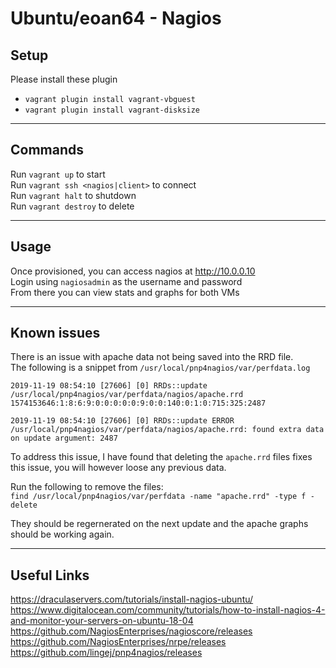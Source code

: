 # Ubuntu/eoan64 - Nagios

## Setup
Please install these plugin<br>
* `vagrant plugin install vagrant-vbguest`
* `vagrant plugin install vagrant-disksize`

---

## Commands
Run `vagrant up` to start<br>
Run `vagrant ssh <nagios|client>` to connect<br>
Run `vagrant halt` to shutdown<br>
Run `vagrant destroy` to delete

---

## Usage
Once provisioned, you can access nagios at http://10.0.0.10<br>
Login using `nagiosadmin` as the username and password<br>
From there you can view stats and graphs for both VMs

---

## Known issues
There is an issue with apache data not being saved into the RRD file.<br>
The following is a snippet from `/usr/local/pnp4nagios/var/perfdata.log`

```
2019-11-19 08:54:10 [27606] [0] RRDs::update /usr/local/pnp4nagios/var/perfdata/nagios/apache.rrd 1574153646:1:8:6:9:0:0:0:0:0:9:0:0:140:0:1:0:715:325:2487

2019-11-19 08:54:10 [27606] [0] RRDs::update ERROR /usr/local/pnp4nagios/var/perfdata/nagios/apache.rrd: found extra data on update argument: 2487
```

To address this issue, I have found that deleting the `apache.rrd` files fixes this issue, you will however loose any previous data.

Run the following to remove the files:<br>
`find /usr/local/pnp4nagios/var/perfdata -name "apache.rrd" -type f -delete`

They should be regernerated on the next update and the apache graphs should be working again.

--- 

## Useful Links
https://draculaservers.com/tutorials/install-nagios-ubuntu/<br>
https://www.digitalocean.com/community/tutorials/how-to-install-nagios-4-and-monitor-your-servers-on-ubuntu-18-04<br>
https://github.com/NagiosEnterprises/nagioscore/releases<br>
https://github.com/NagiosEnterprises/nrpe/releases<br>
https://github.com/lingej/pnp4nagios/releases